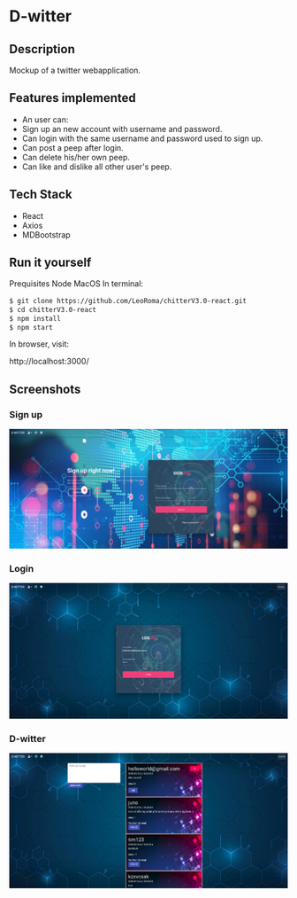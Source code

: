 # D-witter

## Description
Mockup of a twitter webapplication.

## Features implemented
- An user can:
- Sign up an new account with username and password.
- Can login with the same username and password used to sign up.
- Can post a peep after login.
- Can delete his/her own peep.
- Can like and dislike all other user's peep. 

## Tech Stack
- React
- Axios
- MDBootstrap

## Run it yourself
Prequisites
Node
MacOS
In terminal:
```
$ git clone https://github.com/LeoRoma/chitterV3.0-react.git
$ cd chitterV3.0-react
$ npm install
$ npm start
```
In browser, visit:

http://localhost:3000/

## Screenshots

### Sign up 
![Image screenshot](./screenshots/signup.png)

### Login 
![Image screenshot](./screenshots/login.png)

### D-witter
![Image screenshot](./screenshots/twitter.png)